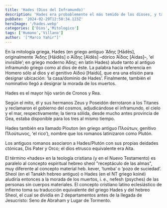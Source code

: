 ```yaml
---
title: 'Hades (Dios del Inframundo)'
description: 'Hades era probablemente el más temido de los dioses, y tanto Homero como Hesíodo lo describen como "sin piedad", "detestable" y "monstruoso". Su mujer era Perséfone, a la que raptó para que viviera con él en el inframundo, y su símbolo es un cetro o una cornucopia. '
pubDate: '2024-02-29T12:50:34.123Z'
heroImage: '/hades.webp'
categories: ['Dios','Mitologico']
tags: ['Humano','Villano']
author: '["Marco Yahir"]'
---
```


En la mitología griega, Hades (en griego antiguo ᾍδης [Hādēs], originalmente Ἅιδης [Hāidēs] o Ἀΐδης [Aïdēs] –dórico Ἀΐδας [Aidas]–, ‘el invisible’; en griego moderno Άδης; en latín Hades) alude tanto al antiguo inframundo griego como al dios de éste. La palabra hacía referencia en Homero sólo al dios y el genitivo Αἱδού [Haidú], que era una elisión para designar ubicación: ‘la casa/dominio de Hades’. Finalmente, también el nominativo llegó a designar la morada de los muertos.

Hades es el mayor hijo varón de Cronos y Rea.

Según el mito, él y sus hermanos Zeus y Poseidón derrotaron a los Titanes y reclamaron el gobierno del cosmos, adjudicándose el inframundo, el cielo y el mar, respectivamente; la tierra sólida, desde mucho antes provincia de Gea, estaba disponible para los tres al mismo tiempo.

Hades también era llamado Plouton (en griego antiguo Πλούτων, genitivo Πλούτωνος, ‘el rico’), nombre que los romanos latinizaron como Plutón.

Los antiguos romanos asociaron a Hades/Plutón con sus propias deidades ctónicas, Dis Pater y Orco; el dios etrusco equivalente era Aita.

El término «hades» en la teología cristiana (y en el Nuevo Testamento) es paralelo al concepto espiritual hebreo sheol "receptáculo de las almas", muy diferente al concepto material heb. kever, ‘tumba’ o ‘pozo de suciedad’. Sheol (en el Tanakh hebreo antiguo) o Hades (en el NT griego koiné) aludiría entonces a la morada de los muertos, i. e., nefesh (psyches) de las personas sin cuerpos materiales. El concepto cristiano latino eclesiástico de infierno toma su traducción equivalente del griego Hades y del hebreo Sheol, el cual se dividía en 2 departamentos antes de la llegada de Jesucristo: Seno de Abraham y Lugar de Tormento.